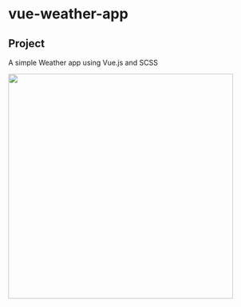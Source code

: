 # vue-weather-app

## Project
A simple Weather app using Vue.js and SCSS

<img align="center" width="450" src="https://media.giphy.com/media/ZNH7OxNAnqIS8bUXl3/giphy.gif">
